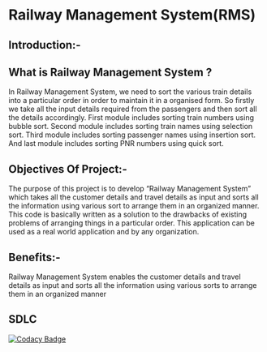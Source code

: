 # Railway Management System(RMS)

## Introduction:-

## What is Railway Management System ?

In Railway Management System, we need to sort the various train details into a particular order in order to maintain it in a organised form. So firstly we take all the input details required from the passengers and then sort all the details accordingly. First module includes sorting train numbers using bubble sort. Second module includes sorting train names using selection sort. Third module includes sorting passenger names using insertion sort. And last module includes sorting PNR numbers using quick sort.

## Objectives Of Project:-

The purpose of this project is to develop “Railway Management System” which takes all the customer details and travel details as input and sorts all the information using various sort to arrange them in an organized manner. This code is basically written as a solution to the drawbacks of existing problems of arranging things in a particular order. This application can be used as a real world application and by any organization.

## Benefits:-

Railway Management System enables the customer details and travel details as input and sorts all the information using various sorts to arrange them in an organized manner

## SDLC
[![Codacy Badge](https://app.codacy.com/project/badge/Grade/2131cd958eae4e6c956900ecedd8e87d)](https://www.codacy.com/gh/Rakesh341/M1_RAILWAY-MANAGEMENT-SYSTEM_Util/dashboard?utm_source=github.com&amp;utm_medium=referral&amp;utm_content=Rakesh341/M1_RAILWAY-MANAGEMENT-SYSTEM_Util&amp;utm_campaign=Badge_Grade)
